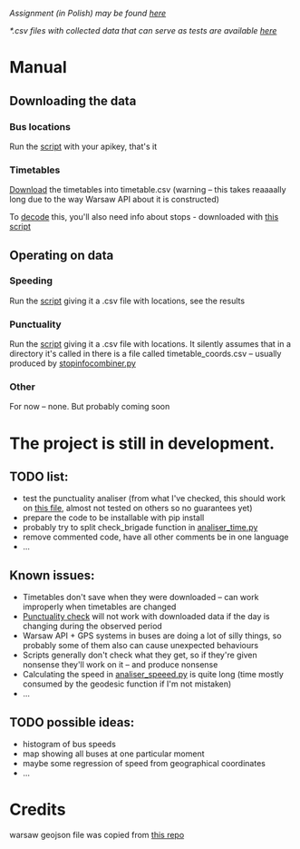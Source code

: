 _Assignment (in Polish) may be found [here](assignment.md)_

_*.csv files with collected data that can serve as tests are available [here](https://drive.google.com/drive/folders/1dAod8YH3OrEe4XnB0qQPPMz5AHxWntuR?usp=sharing)_

# Manual
## Downloading the data
### Bus locations
Run the [script](collector_locations.py) with your apikey, that's it
### Timetables
[Download](collector_timetable.py) the timetables into timetable.csv (warning – this takes reaaaally long due to the way Warsaw API about it is constructed)

To [decode](stopinfocombiner.py) this, you'll also need info about stops - downloaded with [this script](collector_locations.py)
## Operating on data
### Speeding
Run the [script](analiser_speed.py) giving it a .csv file with locations, see the results
### Punctuality
Run the [script](analiser_time.py) giving it a .csv file with locations. It silently assumes that in a directory it's called
in there is a file called timetable_coords.csv – usually produced by [stopinfocombiner.py](stopinfocombiner.py)
### Other
For now – none. But probably coming soon

# The project is still in development.

## TODO list:
- test the punctuality analiser (from what I've checked, this should work on
[this file](https://drive.google.com/file/d/1OO0abfNr4qOItiduZ1uYgVg9JNRAl3Cy/view?usp=sharing),
almost not tested on others so no guarantees yet)
- prepare the code to be installable with pip install
- probably try to split check_brigade function in [analiser_time.py](analiser_time.py)
- remove commented code, have all other comments be in one language
- ...

## Known issues:
- Timetables don't save when they were downloaded – can work improperly when timetables are changed
- [Punctuality check](analiser_time.py) will not work with downloaded data if the day is changing during the observed period
- Warsaw API + GPS systems in buses are doing a lot of silly things, so probably some of them also can cause unexpected behaviours
- Scripts generally don't check what they get, so if they're given nonsense they'll work on it – and produce nonsense
- Calculating the speed in [analiser_speeed.py](analiser_speed.py) is quite long (time mostly consumed by the geodesic function if I'm not mistaken)
- ...


## TODO possible ideas:
- histogram of bus speeds
- map showing all buses at one particular moment
- maybe some regression of speed from geographical coordinates
- ...

# Credits
warsaw geojson file was copied from [this repo](https://github.com/andilabs/warszawa-dzielnice-geojson)